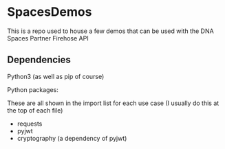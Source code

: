 # SpacesDemos

This is a repo used to house a few demos that can be used with the DNA Spaces Partner Firehose API

## Dependencies

Python3 (as well as pip of course)

Python packages:

These are all shown in the import list for each use case (I usually do this at the top of each file)

- requests
- pyjwt
- cryptography (a dependency of pyjwt)